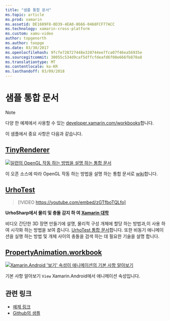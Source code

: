 ```yaml
---
title: "샘플 통합 문서"
ms.topic: article
ms.prod: xamarin
ms.assetid: DE1609F8-0D39-4EA0-8666-0468FCF77ACC
ms.technology: xamarin-cross-platform
ms.custom: xamu-video
author: topgenorth
ms.author: toopge
ms.date: 03/30/2017
ms.openlocfilehash: 9fcfe728727448e320744ee7fca07f46ea56935e
ms.sourcegitcommit: 30055c534d9caf5dffcfdeafd6f08e666fb870a8
ms.translationtype: MT
ms.contentlocale: ko-KR
ms.lasthandoff: 03/09/2018
---
```

# <a name="sample-workbooks"></a>샘플 통합 문서

> [!NOTE]
> 다양 한 예제에서 사용할 수 있는 [developer.xamarin.com/workbooks](https://developer.xamarin.com/workbooks/)합니다.

이 샘플에서 중요 사항은 다음과 같습니다.

## <a name="tinyrenderertinyrenderermd"></a>[TinyRenderer](tinyrenderer.md)

[![](images/tinyrenderer-sml.png "일련의 OpenGL 작동 하는 방법을 설명 하는 통합 문서")](images/tinyrenderer-sml-orig.png#lightbox)

이 오픈 소스에 따라 OpenGL 작동 하는 방법을 설명 하는 통합 문서로 [wiki](https://github.com/ssloy/tinyrenderer/wiki/)합니다.

[](tinyrenderer.md)

## <a name="urhotesthttpsgithubcomkrumelururhotest"></a>[UrhoTest](https://github.com/Krumelur/UrhoTest)

 > [!VIDEO https://youtube.com/embed/zGTfboTQLfo]

**UrhoSharp에서 물리 및 충돌 감지 하 여 [Xamarin 대학](https://university.xamarin.com)**

비디오 간단한 3D 장면 만들기에 설명, 물리적 구성 개체에 할당 하는 방법과,이 사용 하 여 시각화 하는 방법을 보여 줍니다. [UrhoTest 통합 문서](https://github.com/Krumelur/UrhoTest)합니다. 또한 비동기 애니메이션을 실행 하는 방법 및 개체 사이의 충돌을 검색 하는 데 필요한 기술을 설명 합니다.

## <a name="propertyanimationworkbookhttpsdeveloperxamarincomworkbooksandroiduser-interfacepropertyanimationworkbook"></a>[PropertyAnimation.workbook](https://developer.xamarin.com/workbooks/android/user-interface/PropertyAnimation.workbook)

[![](images/android-property-view-sml.png "Xamarin.Android '보기' 속성이 애니메이션의 기본 사항 알아보기")](images/android-property-view.png#lightbox)

기본 사항 알아보기 `View` Xamarin.Android에서 애니메이션 속성입니다.


<!--[![](images/skia0-sml.png "Android")](images/skia0.png#lightbox)

SkiaSharp provides a powerful C# API for doing 2D graphics. See how to use Skia to draw in your apps.-->


## <a name="related-links"></a>관련 링크

- [예제 링크](https://developer.xamarin.com/workbooks)
- [Github의 샘플](https://github.com/xamarin/workbooks)
